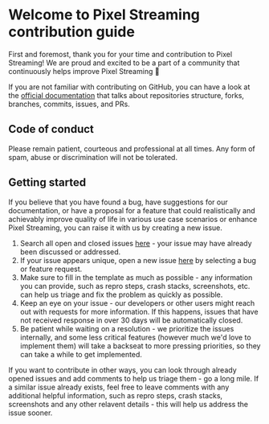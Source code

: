 # Welcome to Pixel Streaming contribution guide

First and foremost, thank you for your time and contribution to Pixel Streaming! We are proud and excited to be a part of a community that continuously helps improve Pixel Streaming 🎉

If you are not familiar with contributing on GitHub, you can have a look at the [official documentation](https://docs.github.com/get-started) that talks about repositories structure, forks, branches, commits, issues, and PRs.

## Code of conduct

Please remain patient, courteous and professional at all times. Any form of spam, abuse or discrimination will not be tolerated.

## Getting started

If you believe that you have found a bug, have suggestions for our documentation, or have a proposal for a feature that could realistically and achievably improve quality of life in various use case scenarios or enhance Pixel Streaming, you can raise it with us by creating a new issue.
1. Search all open and closed issues [here](https://github.com/EpicGames/PixelStreamingInfrastructure/issues?q=is%3Aissue+) - your issue may have already been discussed or addressed.
2. If your issue appears unique, open a new issue [here](https://github.com/EpicGames/PixelStreamingInfrastructure/issues/new/choose) by selecting a bug or feature request.
3. Make sure to fill in the template as much as possible - any information you can provide, such as repro steps, crash stacks, screenshots, etc. can help us triage and fix the problem as quickly as possible.
4. Keep an eye on your issue - our developers or other users might reach out with requests for more information. If this happens, issues that have not received response in over 30 days will be automatically closed.
5. Be patient while waiting on a resolution - we prioritize the issues internally, and some less critical features (however much we'd love to implement them) will take a backseat to more pressing priorities, so they can take a while to get implemented.

If you want to contribute in other ways, you can look through already opened issues and add comments to help us triage them -  go a long mile.
If a similar issue already exists, feel free to leave comments with any additional helpful information, such as repro steps, crash stacks, screenshots and any other relavent details - this will help us address the issue sooner.
